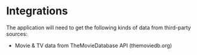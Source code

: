 # Integrations

The application will need to get the following kinds of data from third-party sources:

- Movie & TV data from TheMovieDatabase API (themoviedb.org)
